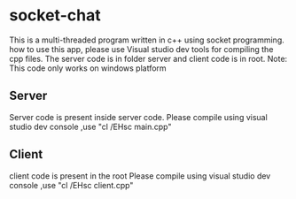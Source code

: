 # socket-chat
This is a multi-threaded program written in c++ using socket programming.
how to use this app,
please use Visual studio dev tools for compiling the cpp files. The server code is in folder server and client code is in root.
Note: This code only works on windows platform

## Server
Server code is present inside server code.
Please compile using visual studio dev console ,use "cl /EHsc main.cpp"


## Client
client code is present in the root
Please compile using visual studio dev console ,use "cl /EHsc client.cpp"

